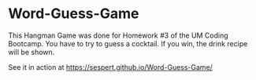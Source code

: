 # Word-Guess-Game

This Hangman Game was done for Homework #3 of the UM Coding Bootcamp.
You have to try to guess a cocktail. If you win, the drink recipe will be shown.

See it in action at  https://sespert.github.io/Word-Guess-Game/
